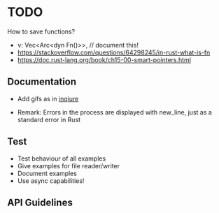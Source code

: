 # TODO

How to save functions?

- v: Vec<Arc<dyn Fn()>>, // document this!
- https://stackoverflow.com/questions/64298245/in-rust-what-is-fn
- https://doc.rust-lang.org/book/ch15-00-smart-pointers.html

## Documentation

- Add gifs as in [inqiure](https://crates.io/crates/inquire)

- Remark: Errors in the process are displayed with new_line, just as a standard error in Rust

## Test

- Test behaviour of all examples
- Give examples for file reader/writer
- Document examples
- Use async capabilities!

## API Guidelines

